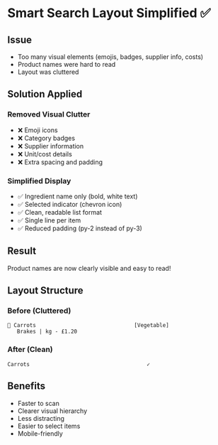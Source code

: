 # Smart Search Layout Simplified ✅

## Issue
- Too many visual elements (emojis, badges, supplier info, costs)
- Product names were hard to read
- Layout was cluttered

## Solution Applied

### Removed Visual Clutter
- ❌ Emoji icons
- ❌ Category badges  
- ❌ Supplier information
- ❌ Unit/cost details
- ❌ Extra spacing and padding

### Simplified Display
- ✅ Ingredient name only (bold, white text)
- ✅ Selected indicator (chevron icon)
- ✅ Clean, readable list format
- ✅ Single line per item
- ✅ Reduced padding (py-2 instead of py-3)

## Result
Product names are now clearly visible and easy to read!

## Layout Structure

### Before (Cluttered)
```
🥕 Carrots                               [Vegetable]
   Brakes | kg - £1.20
```

### After (Clean)
```
Carrots                                     ✓
```

## Benefits
- Faster to scan
- Clearer visual hierarchy
- Less distracting
- Easier to select items
- Mobile-friendly

